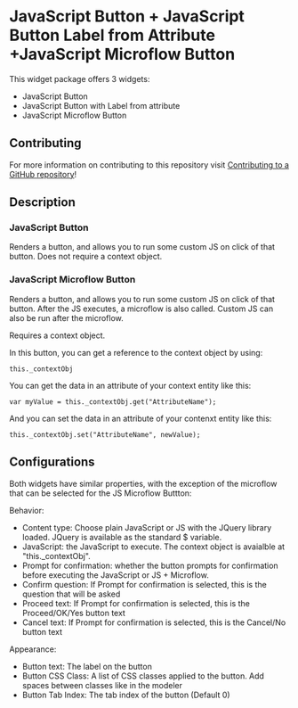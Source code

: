 # JavaScript Button + JavaScript Button Label from Attribute +JavaScript Microflow Button

This widget package offers 3 widgets:
 - JavaScript Button
 - JavaScript Button with Label from attribute
 - JavaScript Microflow Button

## Contributing

For more information on contributing to this repository visit [Contributing to a GitHub repository](https://world.mendix.com/display/howto50/Contributing+to+a+GitHub+repository)!

## Description

### JavaScript Button

Renders a button, and allows you to run some custom JS on click of that button.
Does not require a context object.

### JavaScript Microflow Button

Renders a button, and allows you to run some custom JS on click of that button. After the JS executes, a microflow is also called. Custom JS can also be run after the microflow.

Requires a context object.

In this button, you can get a reference to the context object by using:

```
this._contextObj
```

You can get the data in an attribute of your context entity like this:
```
var myValue = this._contextObj.get("AttributeName");
```

And you can set the data in an attribute of your contenxt entity like this:
```
this._contextObj.set("AttributeName", newValue);
```


## Configurations

Both widgets have similar properties, with the exception of the microflow that can be selected for the JS Microflow Buttton:

Behavior:
 - Content type: Choose plain JavaScript or JS with the JQuery library loaded. JQuery is available as the standard $ variable.
 - JavaScript: the JavaScript to execute. The context object is avaialble at "this.\_contextObj".
 - Prompt for confirmation: whether the button prompts for confirmation before executing the JavaScript or JS + Microflow.
 - Confirm question: If Prompt for confirmation is selected, this is the question that will be asked
 - Proceed text: If Prompt for confirmation is selected, this is the Proceed/OK/Yes button text
 - Cancel text: If Prompt for confirmation is selected, this is the Cancel/No button text

Appearance:
 - Button text: The label on the button
 - Button CSS Class: A list of CSS classes applied to the button. Add spaces between classes like in the modeler
 - Button Tab Index: The tab index of the button (Default 0)

